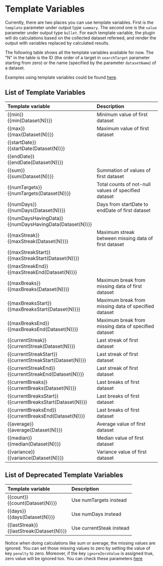 # Template Variables

Currently, there are two places you can use template variables. First is the `template` parameter under output type `summary`. The second one is the `value` parameter under output type `bullet`. For each template variable, the plugin will do calculations based on the collected dataset refereed, and render the output with variables replaced by calculated results.

The following table shows all the template variables available for now. The "N" in the table is the ID (the order of a target in `searchTarget` parameter starting from zero) or the name (specified by the parameter `datasetName`) of a dataset. 

Examples using template variables could be found [here](https://github.com/pyrochlore/obsidian-tracker/blob/master/examples/BloodPressureTracker.md).

## List of Template Variables

| Template variable | Description |
|:------------------|:-----------|
| {{min}}<br>{{min(Dataset(N))}} | Minimum value of first dataset |
| {{max}}<br>{{max(Dataset(N))}} | Maximum value of first dataset |
| {{startDate}}<br>{{startDate(Dataset(N))}} | |
| {{endDate}}<br>{{endDate(Dataset(N))}} | |
| {{sum}}<br>{{sum(Dataset(N))}} | Summation of values of first dataset |
| {{numTargets}}<br>{{numTargets(Dataset(N))}} | Total counts of not-null values of specified dataset|
| {{numDays}}<br>{{numDays(Dataset(N))}} | Days from startDate to endDate of first dataset |
| {{numDaysHavingData}}<br>{{numDaysHavingData(Dataset(N))}} | |
| {{maxStreak}}<br>{{maxStreak(Dataset(N))}} | Maximum streak between missing data of first dataset |
| {{maxStreakStart}}<br>{{maxStreakStart(Dataset(N))}} |  |
| {{maxStreakEnd}}<br>{{maxStreakEnd(Dataset(N))}} |  |
| {{maxBreaks}}<br>{{maxBreaks(Dataset(N))}} | Maximum break from missing data of first dataset |
| {{maxBreaksStart}}<br>{{maxBreaksStart(Dataset(N))}} | Maximum break from missing data of specified dataset |
| {{maxBreaksEnd}}<br>{{maxBreaksEnd(Dataset(N))}} | Maximum break from missing data of specified dataset |
| {{currentStreak}}<br>{{currentStreak(Dataset(N))}} | Last streak of first dataset |
| {{currentStreakStart}}<br>{{currentStreakStart(Dataset(N))}} | Last streak of first dataset |
| {{currentStreakEnd}}<br>{{currentStreakEnd(Dataset(N))}} | Last streak of first dataset |
| {{currentBreaks}}<br>{{currentBreaks(Dataset(N))}} | Last breaks of first dataset |
| {{currentBreaksStart}}<br>{{currentBreaksStart(Dataset(N))}} | Last breaks of first dataset |
| {{currentBreaksEnd}}<br>{{currentBreaksEnd(Dataset(N))}} | Last breaks of first dataset |
| {{average}}<br>{{average(Dataset(N))}} | Average value of first dataset |
| {{median}}<br>{{median(Dataset(N))}} | Median value of first dataset |
| {{variance}}<br>{{variance(Dataset(N))}} | Variance value of first dataset |

## List of Deprecated Template Variables
| Template variable | Description |
|:------------------|:-----------|
| {{count}}<br>{{count(Dataset(N))}} | Use numTargets instead |
| {{days}}<br>{{days(Dataset(N))}} | Use numDays instead |
| {{lastStreak}}<br>{{lastStreak(Dataset(N))}} | Use currentSteak instead |

Notice when doing calculations like sum or average, the missing values are ignored. You can set those missing values to zero by setting the value of key `penalty`  to zero. Moreover, if the key `ignoreZeroValue` is assigned true, zero value will be ignored too. You can check these parameters [here](https://github.com/pyrochlore/obsidian-tracker/blob/master/docs/InputParameters.md)